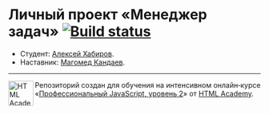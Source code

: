 # Личный проект «Менеджер задач» [![Build status][travis-image]][travis-url]

* Студент: [Алексей Хабиров](https://up.htmlacademy.ru/ecmascript/10/user/963185).
* Наставник: [Магомед Кандаев](https://htmlacademy.ru/profile/magomedkandaev).

---

<a href="https://htmlacademy.ru/intensive/ecmascript"><img align="left" width="50" height="50" title="HTML Academy" src="https://up.htmlacademy.ru/static/img/intensive/ecmascript/logo-for-github.svg"></a>

Репозиторий создан для обучения на интенсивном онлайн‑курсе «[Профессиональный JavaScript, уровень 2](https://htmlacademy.ru/intensive/ecmascript)» от [HTML Academy](https://htmlacademy.ru).

[travis-image]: https://travis-ci.com/htmlacademy-ecmascript/963185-taskmanager-10.svg?branch=master
[travis-url]: https://travis-ci.com/htmlacademy-ecmascript/963185-taskmanager-10
